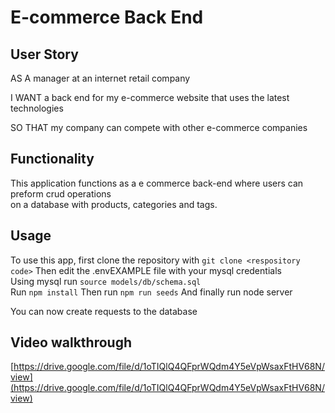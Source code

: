# E-commerce Back End 

## User Story

AS A manager at an internet retail company  

I WANT a back end for my e-commerce website that uses the latest technologies  

SO THAT my company can compete with other e-commerce companies  

## Functionality 

This application functions as a e commerce back-end where users can preform crud operations  
on a database with products, categories and tags.

## Usage 

To use this app, first clone the repository with ```git clone <respository code>```
Then edit the .envEXAMPLE file with your mysql credentials  
Using mysql run ```source models/db/schema.sql```  
Run ```npm install```
Then run ```npm run seeds```
And finally run node server

You can now create requests to the database

## Video walkthrough

[https://drive.google.com/file/d/1oTIQlQ4QFprWQdm4Y5eVpWsaxFtHV68N/view](https://drive.google.com/file/d/1oTIQlQ4QFprWQdm4Y5eVpWsaxFtHV68N/view)